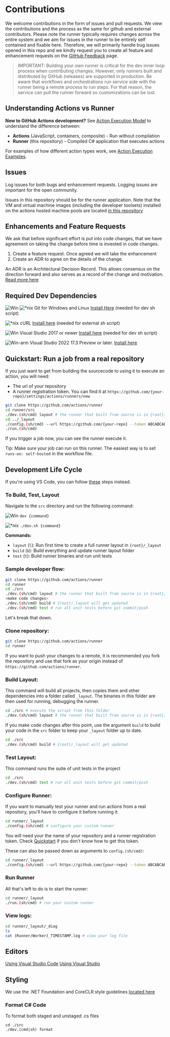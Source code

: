 # Contributions

We welcome contributions in the form of issues and pull requests. We view the contributions and the process as the same for github and external contributors. Please note the runner typically requires changes across the entire system and we aim for issues in the runner to be entirely self contained and fixable here. Therefore, we will primarily handle bug issues opened in this repo and we kindly request you to create all feature and enhancement requests on the [GitHub Feedback](https://github.com/community/community/discussions/categories/actions-and-packages) page. 

> IMPORTANT: Building your own runner is critical for the dev inner loop process when contributing changes.  However, only runners built and distributed by GitHub (releases) are supported in production.  Be aware that workflows and orchestrations run service side with the runner being a remote process to run steps.  For that reason, the service can pull the runner forward so customizations can be lost.

## Understanding Actions vs Runner

**New to GitHub Actions development?** See [Action Execution Model](action-execution-model.md) to understand the difference between:
- **Actions** (JavaScript, containers, composite) - Run without compilation
- **Runner** (this repository) - Compiled C# application that executes actions

For examples of how different action types work, see [Action Execution Examples](examples/action-execution-examples.md).

## Issues

Log issues for both bugs and enhancement requests.  Logging issues are important for the open community.

Issues in this repository should be for the runner application.  Note that the VM and virtual machine images (including the developer toolsets) installed on the actions hosted machine pools are located [in this repository](https://github.com/actions/virtual-environments)

## Enhancements and Feature Requests

We ask that before significant effort is put into code changes, that we have agreement on taking the change before time is invested in code changes.

1. Create a feature request.  Once agreed we will take the enhancement
2. Create an ADR to agree on the details of the change.

An ADR is an Architectural Decision Record.  This allows consensus on the direction forward and also serves as a record of the change and motivation.  [Read more here](adrs/README.md)

## Required Dev Dependencies

![Win](res/win_sm.png) ![*nix](res/linux_sm.png)  Git for Windows and Linux [Install Here](https://git-scm.com/downloads) (needed for dev sh script)

![*nix](res/linux_sm.png) cURL [Install here](https://curl.se/download.html) (needed for external sh script)

![Win](res/win_sm.png) Visual Studio 2017 or newer [Install here](https://visualstudio.microsoft.com) (needed for dev sh script)

![Win-arm](res/win_sm.png) Visual Studio 2022 17.3 Preview or later. [Install here](https://docs.microsoft.com/en-us/visualstudio/releases/2022/release-notes-preview)

## Quickstart: Run a job from a real repository

If you just want to get from building the sourcecode to using it to execute an action, you will need:

- The url of your repository
- A runner registration token. You can find it at `https://github.com/{your-repo}/settings/actions/runners/new`


```bash
git clone https://github.com/actions/runner
cd runner/src
./dev.(sh/cmd) layout # the runner that built from source is in {root}/_layout
cd ../_layout
./config.(sh/cmd) --url https://github.com/{your-repo} --token ABCABCABCABCABCABCABCABCABCAB # accept default name, labels and work folder
./run.(sh/cmd)
```

If you trigger a job now, you can see the runner execute it.

Tip: Make sure your job can run on this runner. The easiest way is to set `runs-on: self-hosted` in the workflow file.


## Development Life Cycle
If you're using VS Code, you can follow [these](contribute/vscode.md) steps instead.

### To Build, Test, Layout

Navigate to the `src` directory and run the following command:

![Win](res/win_sm.png) `dev {command}`  

![*nix](res/linux_sm.png) `./dev.sh {command}`
  
**Commands:**  

* `layout` (`l`):  Run first time to create a full runner layout in `{root}/_layout`
* `build` (`b`):   Build everything and update runner layout folder
* `test` (`t`):    Build runner binaries and run unit tests

### Sample developer flow:

```bash
git clone https://github.com/actions/runner
cd runner
cd ./src
./dev.(sh/cmd) layout # the runner that built from source is in {root}/_layout
<make code changes>
./dev.(sh/cmd) build # {root}/_layout will get updated
./dev.(sh/cmd) test # run all unit tests before git commit/push
```

Let's break that down.

### Clone repository:

```bash
git clone https://github.com/actions/runner
cd runner
```
If you want to push your changes to a remote, it is recommended you fork the repository and use that fork as your origin instead of `https://github.com/actions/runner`.


### Build Layout:

This command will build all projects, then copies them and other dependencies into a folder called `_layout`. The binaries in this folder are then used for running, debugging the runner.

```bash
cd ./src # execute the script from this folder
./dev.(sh/cmd) layout # the runner that built from source is in {root}/_layout
```

If you make code changes after this point, use the argument `build` to build your code in the `src` folder to keep your `_layout` folder up to date.

```bash
cd ./src
./dev.(sh/cmd) build # {root}/_layout will get updated
```
### Test Layout:

This command runs the suite of unit tests in the project

```bash
cd ./src
./dev.(sh/cmd) test # run all unit tests before git commit/push
```

### Configure Runner:

If you want to manually test your runner and run actions from a real repository, you'll have to configure it before running it.

```bash
cd runner/_layout
./config.(sh/cmd) # configure your custom runner
```

You will need your the name of your repository and a runner registration token.
Check [Quickstart](##Quickstart:-Run-a-job-from-a-real-repository) if you don't know how to get this token.

These can also be passed down as arguments to `config.(sh/cmd)`:
```bash
cd runner/_layout
./config.(sh/cmd) --url https://github.com/{your-repo} --token ABCABCABCABCABCABCABCABCABCAB
```

### Run Runner

All that's left to do is to start the runner:
```bash
cd runner/_layout
./run.(sh/cmd) # run your custom runner
```

### View logs:

```bash
cd runner/_layout/_diag
ls
cat (Runner/Worker)_TIMESTAMP.log # view your log file
```

## Editors

[Using Visual Studio Code](https://code.visualstudio.com/)
[Using Visual Studio](https://code.visualstudio.com/docs)  

## Styling

We use the .NET Foundation and CoreCLR style guidelines [located here](
https://github.com/dotnet/runtime/blob/main/docs/coding-guidelines/coding-style.md)

### Format C# Code

To format both staged and unstaged .cs files
```
cd ./src
./dev.(cmd|sh) format
```
